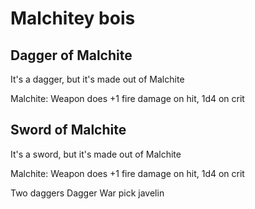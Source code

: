# Malchitey bois

## Dagger of Malchite

It's a dagger, but it's made out of Malchite

Malchite: Weapon does +1 fire damage on hit, 1d4 on crit

## Sword of Malchite

It's a sword, but it's made out of Malchite

Malchite: Weapon does +1 fire damage on hit, 1d4 on crit

Two daggers Dagger
War pick javelin
